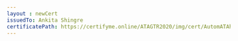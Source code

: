 ```yaml
--- 
layout : newCert 
issuedTo: Ankita Shingre 
certificatePath: https://certifyme.online/ATAGTR2020/img/cert/AutomATAhon/AnkitaShingre_e3f10.png
--- 
```

